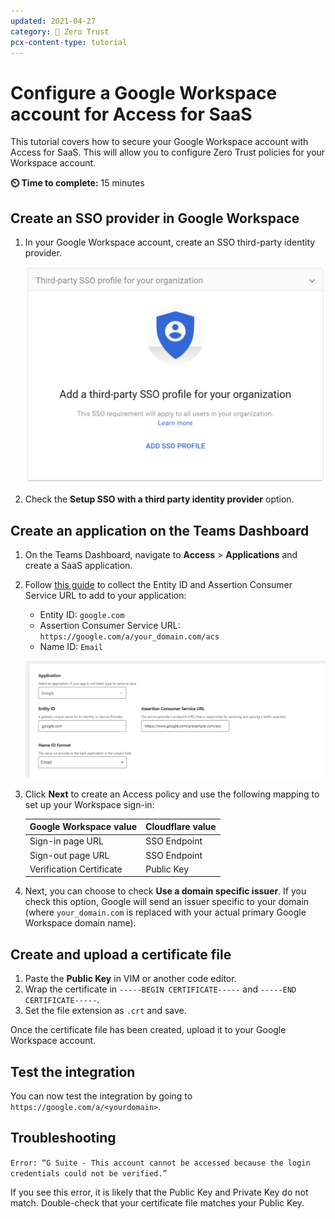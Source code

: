 ```yaml
---
updated: 2021-04-27
category: 🔐 Zero Trust
pcx-content-type: tutorial
---
```


# Configure a Google Workspace account for Access for SaaS

This tutorial covers how to secure your Google Workspace account with Access for SaaS. This will allow you to configure Zero Trust policies for your Workspace account.

**⏲️ Time to complete:** 15 minutes


## Create an SSO provider in Google Workspace

1. In your Google Workspace account, create an SSO third-party identity provider.

    ![SSO profile on Google Workspace](../static/zero-trust-security/google-workspace-saas/sso-profile.png)

1. Check the **Setup SSO with a third party identity provider** option.

## Create an application on the Teams Dashboard

1. On the Teams Dashboard, navigate to **Access** > **Applications** and create a SaaS application.
1. Follow [this guide](https://support.google.com/a/answer/6349809?hl=en&ref_topic=7556907) to collect the Entity ID and Assertion Consumer Service URL to add to your application:
    * Entity ID: `google.com`
    * Assertion Consumer Service URL: `https://google.com/a/your_domain.com/acs`
    * Name ID: `Email`

    ![Add fields to Teams application](../static/zero-trust-security/google-workspace-saas/teams-app-fields.png)

1. Click **Next** to create an Access policy and use the following mapping to set up your Workspace sign-in:

    | Google Workspace value | Cloudflare value |
    | ----- | ---- |
    | Sign-in page URL | SSO Endpoint |
    | Sign-out page URL | SSO Endpoint |
    | Verification Certificate | Public Key |

1. Next, you can choose to check **Use a domain specific issuer**. If you check this option, Google will send an issuer specific to your domain (where `your_domain.com` is replaced with your actual primary Google Workspace domain name).

## Create and upload a certificate file

1. Paste the **Public Key** in VIM or another code editor.
1. Wrap the certificate in `-----BEGIN CERTIFICATE-----` and `-----END CERTIFICATE-----`.
1. Set the file extension as `.crt` and save.

Once the certificate file has been created, upload it to your Google Workspace account.

## Test the integration

You can now test the integration by going to `https://google.com/a/<yourdomain>`.

## Troubleshooting

`Error: “G Suite - This account cannot be accessed because the login credentials could not be verified.”`

If you see this error, it is likely that the Public Key and Private Key do not match. Double-check that your certificate file matches your Public Key.

